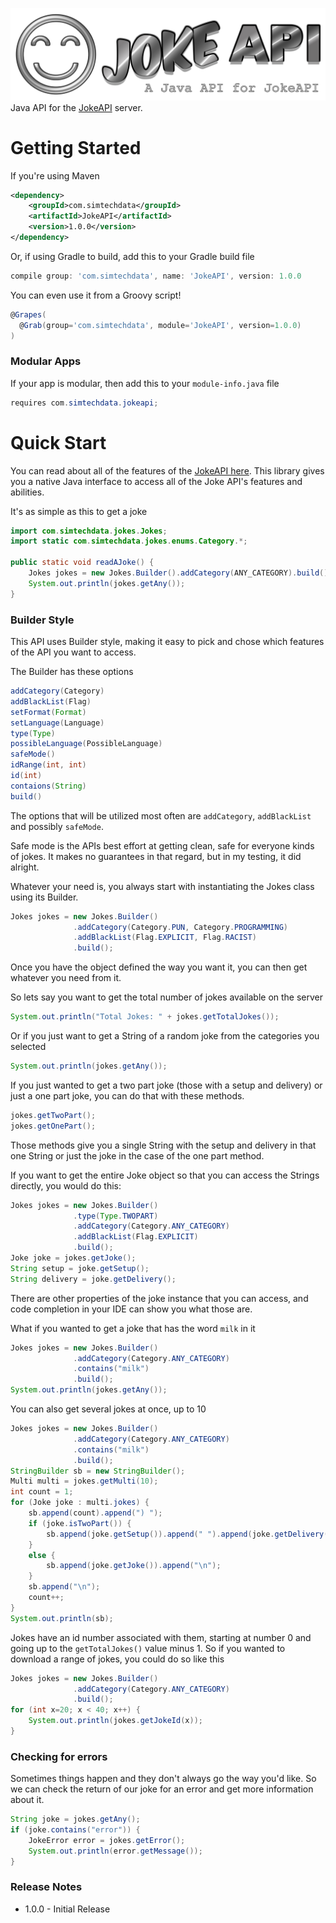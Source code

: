 ![](images/banner.png)
Java API for the [JokeAPI](https://jokeapi.dev/) server.

# Getting Started

If you're using Maven
```xml
<dependency>
    <groupId>com.simtechdata</groupId>
    <artifactId>JokeAPI</artifactId>
    <version>1.0.0</version>
</dependency>
```

Or, if using Gradle to build, add this to your Gradle build file

```groovy
compile group: 'com.simtechdata', name: 'JokeAPI', version: 1.0.0
```

You can even use it from a Groovy script!

```groovy
@Grapes(
  @Grab(group='com.simtechdata', module='JokeAPI', version=1.0.0)
)
```

### Modular Apps
If your app is modular, then add this to your ```module-info.java``` file
```Java
requires com.simtechdata.jokeapi;
```

# Quick Start

You can read about all of the features of the  [JokeAPI here](https://jokeapi.dev/). This library gives you a native Java interface to access all of the Joke API's features and abilities.

It's as simple as this to get a joke
```Java
import com.simtechdata.jokes.Jokes;
import static com.simtechdata.jokes.enums.Category.*;

public static void readAJoke() {
    Jokes jokes = new Jokes.Builder().addCategory(ANY_CATEGORY).build();
    System.out.println(jokes.getAny());
}
```
### Builder Style

This API uses Builder style, making it easy to pick and chose which features of the API you want to access.

The Builder has these options

```Java
addCategory(Category)
addBlackList(Flag)
setFormat(Format)
setLanguage(Language)
type(Type)
possibleLanguage(PossibleLanguage)
safeMode()
idRange(int, int)
id(int)
contaions(String)
build()
```

The options that will be utilized most often are `addCategory`, `addBlackList` and possibly `safeMode`.

Safe mode is the APIs best effort at getting clean, safe for everyone kinds of jokes. It makes no guarantees in that regard, but in my testing, it did alright.

Whatever your need is, you always start with instantiating the Jokes class using its Builder.
```Java
Jokes jokes = new Jokes.Builder()
              .addCategory(Category.PUN, Category.PROGRAMMING)
              .addBlackList(Flag.EXPLICIT, Flag.RACIST)
              .build();
```
Once you have the object defined the way you want it, you can then get whatever you need from it.

So lets say you want to get the total number of jokes available on the server
```Java
System.out.println("Total Jokes: " + jokes.getTotalJokes());
```

Or if you just want to get a String of a random joke from the categories you selected
```Java
System.out.println(jokes.getAny());
```

If you just wanted to get a two part joke (those with a setup and delivery) or just a one part joke, you can do that with these methods.

```Java
jokes.getTwoPart();
jokes.getOnePart();
```
Those methods give you a single String with the setup and delivery in that one String or just the joke in the case of the one part method.

If you want to get the entire Joke object so that you can access the Strings directly, you would do this:

```Java
Jokes jokes = new Jokes.Builder()
              .type(Type.TWOPART)
              .addCategory(Category.ANY_CATEGORY)
              .addBlackList(Flag.EXPLICIT)
              .build();
Joke joke = jokes.getJoke();
String setup = joke.getSetup();
String delivery = joke.getDelivery();
```
There are other properties of the joke instance that you can access, and code completion in your IDE can show you what those are.

What if you wanted to get a joke that has the word `milk` in it
```Java
Jokes jokes = new Jokes.Builder()
              .addCategory(Category.ANY_CATEGORY)
              .contains("milk")
              .build();
System.out.println(jokes.getAny());
```
You can also get several jokes at once, up to 10
```Java
Jokes jokes = new Jokes.Builder()
              .addCategory(Category.ANY_CATEGORY)
              .contains("milk")
              .build();
StringBuilder sb = new StringBuilder();
Multi multi = jokes.getMulti(10);
int count = 1;
for (Joke joke : multi.jokes) {
    sb.append(count).append(") ");
    if (joke.isTwoPart()) {
        sb.append(joke.getSetup()).append(" ").append(joke.getDelivery()).append("\n");
    }
    else {
        sb.append(joke.getJoke()).append("\n");
    }
    sb.append("\n");
    count++;
}
System.out.println(sb);
```
Jokes have an id number associated with them, starting at number 0 and going up to the `getTotalJokes()` value minus 1. So if you wanted to download a range of jokes, you could do so like this
```Java
Jokes jokes = new Jokes.Builder()
              .addCategory(Category.ANY_CATEGORY)
              .build();
for (int x=20; x < 40; x++) {
    System.out.println(jokes.getJokeId(x));
}
```

### Checking for errors
Sometimes things happen and they don't always go the way you'd like. So we can check the return of our joke for an error and get more information about it.
```Java
String joke = jokes.getAny();
if (joke.contains("error")) {
    JokeError error = jokes.getError();
    System.out.println(error.getMessage());
}
```

### Release Notes
* 1.0.0 - Initial Release
